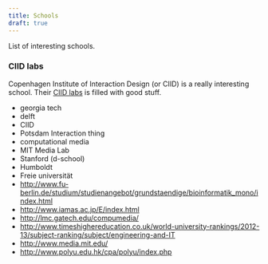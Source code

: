 ```yaml
---
title: Schools
draft: true
---
```


List of interesting schools.

### CIID labs

Copenhagen Institute of Interaction Design (or CIID) is a really interesting school. Their [CIID labs](http://labs.ciid.dk/) is filled with good stuff.

- georgia tech
- delft
- CIID
- Potsdam Interaction thing
- computational media
- MIT Media Lab
- Stanford (d-school)
- Humboldt
- Freie universität
- http://www.fu-berlin.de/studium/studienangebot/grundstaendige/bioinformatik_mono/index.html
- http://www.iamas.ac.jp/E/index.html
- http://lmc.gatech.edu/compumedia/
- http://www.timeshighereducation.co.uk/world-university-rankings/2012-13/subject-ranking/subject/engineering-and-IT
- http://www.media.mit.edu/
- http://www.polyu.edu.hk/cpa/polyu/index.php
